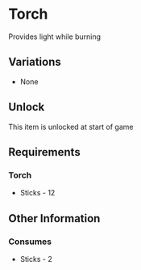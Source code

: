 
# Torch
Provides light while burning
## Variations
- None
## Unlock
This item is unlocked at start of game
## Requirements
### Torch
- Sticks - 12
## Other Information
### Consumes
- Sticks - 2
